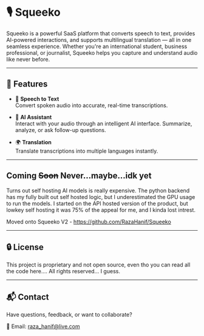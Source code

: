 # 🎙️ Squeeko

Squeeko is a powerful SaaS platform that converts speech to text, provides AI-powered interactions, and supports multilingual translation — all in one seamless experience. Whether you're an international student, business professional, or journalist, Squeeko helps you capture and understand audio like never before.

---

## 🚀 Features

- 🎤 **Speech to Text**  
  Convert spoken audio into accurate, real-time transcriptions.

- 🤖 **AI Assistant**  
  Interact with your audio through an intelligent AI interface. Summarize, analyze, or ask follow-up questions.

- 🌍 **Translation**  
  Translate transcriptions into multiple languages instantly.

---

## Coming <s>Soon</s> Never...maybe...idk yet

Turns out self hosting AI models is really expensive.
The python backend has my fully built out self hosted logic, but I underestimated the GPU usage to run the models. 
I started on the API hosted version of the product, but lowkey self hosting it was 75% of the appeal for me, and I kinda lost intrest.

Moved onto Squeeko V2 - https://github.com/RazaHanif/Squeeko

---

## 🔒 License

This project is proprietary and not open source, even tho you can read all the code here.... All rights reserved... I guess.

---

## 📬 Contact

Have questions, feedback, or want to collaborate?

📧 Email: raza_hanif@live.com